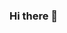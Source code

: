 ### Hi there 👋

<!--
**SambathChan/SambathChan** is a ✨ _special_ ✨ repository because its `README.md` (this file) appears on your GitHub profile.

Here are some ideas to get you started:

- 🔭 I’m currently working on world matter
- 🌱 I’m currently learning cloud
- 👯 I’m looking to collaborate on github
- 🤔 I’m looking for help with teleport project
- 💬 Ask me about anything or nothing
- 📫 How to reach me: Mars
- 😄 Pronouns: he / him / his
- ⚡ Fun fact: I am from another dimension
-->

